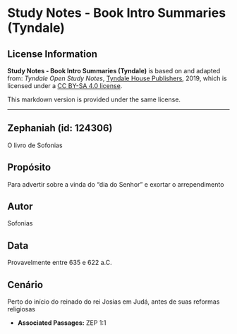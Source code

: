 # Study Notes - Book Intro Summaries (Tyndale)

## License Information

**Study Notes - Book Intro Summaries (Tyndale)** is based on and adapted from: _Tyndale Open Study Notes_, [Tyndale House Publishers](https://tyndaleopenresources.com/), 2019, which is licensed under a [CC BY-SA 4.0 license](https://creativecommons.org/licenses/by-sa/4.0/legalcode.en).

This markdown version is provided under the same license.



--------------------------------

## Zephaniah (id: 124306)

O livro de Sofonias

Propósito
---------

Para advertir sobre a vinda do “dia do Senhor” e exortar o arrependimento

Autor
-----

Sofonias

Data
----

Provavelmente entre 635 e 622 a.C.

Cenário
-------

Perto do início do reinado do rei Josias em Judá, antes de suas reformas religiosas

* **Associated Passages:** ZEP 1:1

